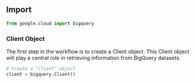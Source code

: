## Import

```python
from google.cloud import bigquery
```

### Client Object
The first step in the workflow is to create a Client object. This Client object will play a central role in retrieving information from BigQuery datasets.
```python
# Create a "Client" object
client = bigquery.Client()
```
